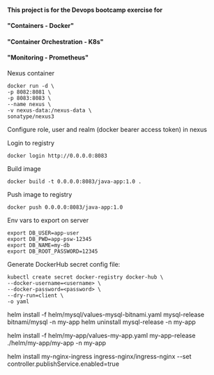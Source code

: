 #### This project is for the Devops bootcamp exercise for 
#### "Containers - Docker" 
#### "Container Orchestration - K8s"
#### "Monitoring - Prometheus"

Nexus container
```
docker run -d \
-p 8082:8081 \
-p 8083:8083 \
--name nexus \
-v nexus-data:/nexus-data \
sonatype/nexus3
```

Configure role, user and realm (docker bearer access token) in nexus

Login to registry

`docker login http://0.0.0.0:8083`

Build image

`docker build -t 0.0.0.0:8083/java-app:1.0 .`

Push image to registry

`docker push 0.0.0.0:8083/java-app:1.0`

Env vars to export on server
```
export DB_USER=app-user
export DB_PWD=app-psw-12345
export DB_NAME=my-db
export DB_ROOT_PASSWORD=12345
```

Generate DockerHub secret config file:
```
kubectl create secret docker-registry docker-hub \
--docker-username=<username> \
--docker-password=<password> \
--dry-run=client \
-o yaml
```

helm install -f helm/mysql/values-mysql-bitnami.yaml mysql-release bitnami/mysql -n my-app
helm uninstall mysql-release -n my-app

helm install -f helm/my-app/values-my-app.yaml my-app-release ./helm/my-app/my-app -n my-app

helm install my-nginx-ingress ingress-nginx/ingress-nginx --set controller.publishService.enabled=true